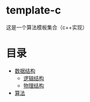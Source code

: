 # template-c
这是一个算法模板集合（c++实现）

# 目录
- [数据结构](DataStructure/DataStructure.md)
  - [逻辑结构](./DataStructure/LogicalStructure)
  - [物理结构](./DataStructure/PhysicalStructure)
- [算法](Algorithm/Algorithm.md)
